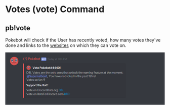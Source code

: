# Votes \(vote\) Command

## pb!vote

Pokebot will check if the User has recently voted, how many votes they've done and links to the [websites](https://discordbots.org/bot/538122461041000458/vote) on which they can vote on.

![](../.gitbook/assets/vote.PNG)

